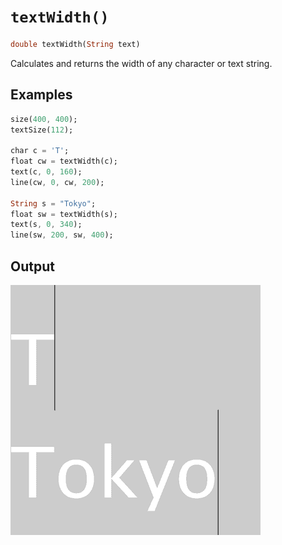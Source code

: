 # `textWidth()`

```dart
double textWidth(String text)
```

Calculates and returns the width of any character or text string.

## Examples

```dart
size(400, 400);
textSize(112);

char c = 'T';
float cw = textWidth(c);
text(c, 0, 160);
line(cw, 0, cw, 200);

String s = "Tokyo";
float sw = textWidth(s);
text(s, 0, 340);
line(sw, 200, sw, 400);
```

## Output

<img src="/_images/textWidth_1.png" width="400" height="400" />
